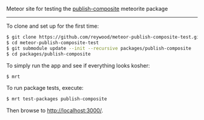 Meteor site for testing the [publish-composite](https://github.com/reywood/meteor-publish-composite) meteorite package

---------------------------------------

To clone and set up for the first time:

```sh
$ git clone https://github.com/reywood/meteor-publish-composite-test.git
$ cd meteor-publish-composite-test
$ git submodule update --init --recursive packages/publish-composite
$ cd packages/publish-composite
```

To simply run the app and see if everything looks kosher:

```sh
$ mrt
```

To run package tests, execute:

```sh
$ mrt test-packages publish-composite
```

Then browse to <http://localhost:3000/>.
